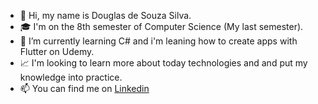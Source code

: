 - 👋 Hi, my name is Douglas de Souza Silva.
- 🎓 I'm on the 8th semester of Computer Science (My last semester).
- 🌱 I’m currently learning C# and i'm leaning how to create apps with Flutter on Udemy.
- 📈 I'm looking to learn more about today technologies and and put my knowledge into practice.
- 📫 You can find me on [Linkedin](https://www.linkedin.com/in/douglas-de-souza-silva-688494178/) 

<!---
Dougsza/Dougsza is a ✨ special ✨ repository because its `README.md` (this file) appears on your GitHub profile.
You can click the Preview link to take a look at your changes.
--->
